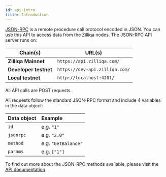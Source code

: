 ```yaml
---
id: api-intro
title: Introduction
---
```


[JSON-RPC](https://en.wikipedia.org/wiki/JSON-RPC) is a remote procedure call protocol encoded in JSON. You can use this API to access data from the Zilliqa nodes.
The JSON-RPC API server runs on:

Chain(s) | URL(s) |
-------- | ------ |
**Zilliqa Mainnet** | `https://api.zilliqa.com/` |
**Developer testnet** | `https://dev-api.zilliqa.com/` |
**Local testnet** | `http://localhost:4201/` |

All API calls are POST requests.

All requests follow the standard JSON-RPC format and include 4 variables in the data object:

| Data object |      Example      |
|----------|:-------------|
| `id` |  e.g. `"1"` |
| `jsonrpc` |    e.g. `"2.0"`   |
| `method` | e.g. `"GetBalance"` |
| `params` | e.g. `["1"]` |

To find out more about the JSON-RPC methods available, please visit the [API documentation](https://apidocs.zilliqa.com/#introduction)